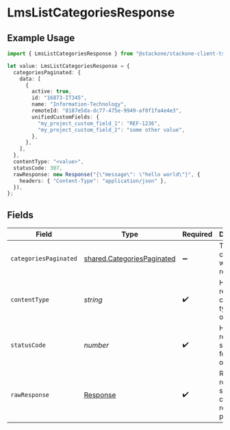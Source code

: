 # LmsListCategoriesResponse

## Example Usage

```typescript
import { LmsListCategoriesResponse } from "@stackone/stackone-client-ts/sdk/models/operations";

let value: LmsListCategoriesResponse = {
  categoriesPaginated: {
    data: [
      {
        active: true,
        id: "16873-IT345",
        name: "Information-Technology",
        remoteId: "8187e5da-dc77-475e-9949-af0f1fa4e4e3",
        unifiedCustomFields: {
          "my_project_custom_field_1": "REF-1236",
          "my_project_custom_field_2": "some other value",
        },
      },
    ],
  },
  contentType: "<value>",
  statusCode: 307,
  rawResponse: new Response("{\"message\": \"hello world\"}", {
    headers: { "Content-Type": "application/json" },
  }),
};
```

## Fields

| Field                                                                           | Type                                                                            | Required                                                                        | Description                                                                     |
| ------------------------------------------------------------------------------- | ------------------------------------------------------------------------------- | ------------------------------------------------------------------------------- | ------------------------------------------------------------------------------- |
| `categoriesPaginated`                                                           | [shared.CategoriesPaginated](../../../sdk/models/shared/categoriespaginated.md) | :heavy_minus_sign:                                                              | The list of categories was retrieved.                                           |
| `contentType`                                                                   | *string*                                                                        | :heavy_check_mark:                                                              | HTTP response content type for this operation                                   |
| `statusCode`                                                                    | *number*                                                                        | :heavy_check_mark:                                                              | HTTP response status code for this operation                                    |
| `rawResponse`                                                                   | [Response](https://developer.mozilla.org/en-US/docs/Web/API/Response)           | :heavy_check_mark:                                                              | Raw HTTP response; suitable for custom response parsing                         |